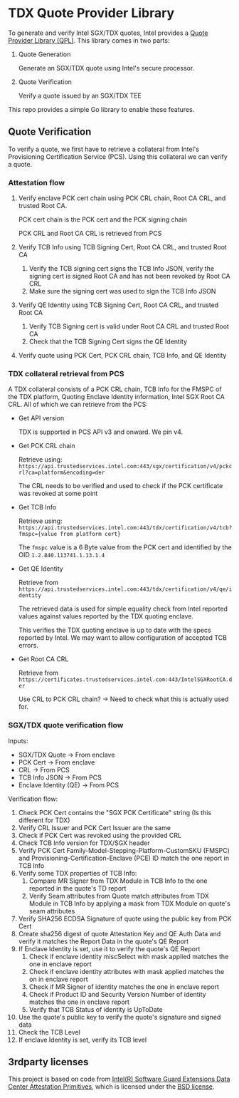 # TDX Quote Provider Library

To generate and verify Intel SGX/TDX quotes, Intel provides a [Quote Provider Library (QPL)](https://github.com/intel/SGXDataCenterAttestationPrimitives).
This library comes in two parts:

1. Quote Generation

    Generate an SGX/TDX quote using Intel's secure processor.

2. Quote Verification

    Verify a quote issued by an SGX/TDX TEE

This repo provides a simple Go library to enable these features.

## Quote Verification

To verify a quote, we first have to retrieve a collateral from Intel's Provisioning Certification Service (PCS).
Using this collateral we can verify a quote.

### Attestation flow

1. Verify enclave PCK cert chain using PCK CRL chain, Root CA CRL, and trusted Root CA.

    PCK cert chain is the PCK cert and the PCK signing chain

    PCK CRL and Root CA CRL is retrieved from PCS

2. Verify TCB Info using TCB Signing Cert, Root CA CRL, and trusted Root CA

    1. Verify the TCB signing cert signs the TCB Info JSON, verify the signing cert is signed Root CA and has not been revoked by Root CA CRL
    2. Make sure the signing cert was used to sign the TCB Info JSON

3. Verify QE Identity using TCB Signing Cert, Root CA CRL, and trusted Root CA

    1. Verify TCB Signing cert is valid under Root CA CRL and trusted Root CA
    2. Check that the TCB Signing Cert signs the QE Identity

4. Verify quote using PCK Cert, PCK CRL chain, TCB Info, and QE Identity

### TDX collateral retrieval from PCS

A TDX collateral consists of a PCK CRL chain, TCB Info for the FMSPC of the TDX platform, Quoting Enclave Identity information, Intel SGX Root CA CRL.
All of which we can retrieve from the PCS:

* Get API version

    TDX is supported in PCS API v3 and onward. We pin v4.

* Get PCK CRL chain

    Retrieve using: `https://api.trustedservices.intel.com:443/sgx/certification/v4/pckcrl?ca=platform&encoding=der`

    The CRL needs to be verified and used to check if the PCK certificate was revoked at some point

* Get TCB Info

    Retrieve using: `https://api.trustedservices.intel.com:443/tdx/certification/v4/tcb?fmspc={value from platform cert}`

    The `fmspc` value is a 6 Byte value from the PCK cert and identified by the OID `1.2.840.113741.1.13.1.4`

* Get QE Identity

    Retrieve from `https://api.trustedservices.intel.com:443/tdx/certification/v4/qe/identity`

    The retrieved data is used for simple equality check from Intel reported values against values reported by the TDX quoting enclave.

    This verifies the TDX quoting enclave is up to date with the specs reported by Intel.
    We may want to allow configuration of accepted TCB errors.

* Get Root CA CRL

    Retrieve from `https://certificates.trustedservices.intel.com:443/IntelSGXRootCA.der`

    Use CRL to PCK CRL chain? -> Need to check what this is actually used for.

### SGX/TDX quote verification flow

Inputs:

* SGX/TDX Quote -> From enclave
* PCK Cert -> From enclave
* CRL -> From PCS
* TCB Info JSON -> From PCS
* Enclave Identity (QE) -> From PCS

Verification flow:

1. Check PCK Cert contains the "SGX PCK Certificate" string (Is this different for TDX)
2. Verify CRL Issuer and PCK Cert Issuer are the same
3. Check if PCK Cert was revoked using the provided CRL
4. Check TCB Info version for TDX/SGX header
5. Verify PCK Cert Family-Model-Stepping-Platform-CustomSKU (FMSPC) and Provisioning-Certification-Enclave (PCE) ID match the one report in TCB Info
6. Verify some TDX properties of TCB Info:
    1. Compare MR Signer from TDX Module in TCB Info to the one reported in the quote's TD report
    2. Verify Seam attributes from Quote match attributes from TDX Module in TCB Info by applying a mask from TDX Module on quote's seam attributes
7. Verify SHA256 ECDSA Signature of quote using the public key from PCK Cert
8. Create sha256 digest of quote Attestation Key and QE Auth Data and verify it matches the Report Data in the quote's QE Report
9. If Enclave Identity is set, use it to verify the quote's QE Report
    1. Check if enclave identity miscSelect with mask applied matches the one in enclave report
    2. Check if enclave identity attributes with mask applied matches the on in enclave report
    3. Check if MR Signer of identity matches the one in enclave report
    4. Check if Product ID and Security Version Number of identity matches the one in enclave report
    5. Verify that TCB Status of identity is UpToDate
10. Use the quote's public key to verify the quote's signature and signed data
11. Check the TCB Level
12. If enclave Identity is set, verify its TCB level

## 3rdparty licenses

This project is based on code from [Intel(R) Software Guard Extensions Data Center Attestation Primitives](https://github.com/intel/SGXDataCenterAttestationPrimitives), which is licensed under the [BSD license](3rdparty/SGXDataCenterAttestationPrimitives/License.txt).
